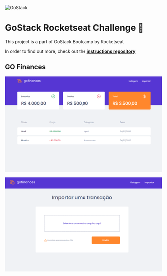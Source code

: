 <img alt="GoStack" src="https://storage.googleapis.com/golden-wind/bootcamp-gostack/header-desafios.png" />

# GoStack Rocketseat Challenge 🚀
This project is a part of GoStack Bootcamp by Rocketseat

In order to find out more, check out the **[instructions repository](https://github.com/Rocketseat/bootcamp-gostack-desafios/tree/master/desafio-fundamentos-reactjs)**

## GO Finances

![Gofinances](https://github.com/GuilhermeErthal/gostack-fundamentos-reactjs/blob/master/src/assets/GoFinances.PNG)

![Gofinances](https://github.com/GuilhermeErthal/gostack-fundamentos-reactjs/blob/master/src/assets/GoFinances2.PNG)
